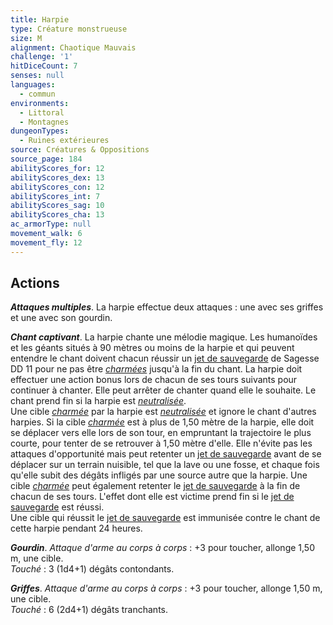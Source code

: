 ```yaml
---
title: Harpie
type: Créature monstrueuse
size: M
alignment: Chaotique Mauvais
challenge: '1'
hitDiceCount: 7
senses: null
languages:
  - commun
environments:
  - Littoral
  - Montagnes
dungeonTypes:
  - Ruines extérieures
source: Créatures & Oppositions
source_page: 184
abilityScores_for: 12
abilityScores_dex: 13
abilityScores_con: 12
abilityScores_int: 7
abilityScores_sag: 10
abilityScores_cha: 13
ac_armorType: null
movement_walk: 6
movement_fly: 12
---
```

## Actions
_**Attaques multiples**_. La harpie effectue deux attaques : une avec ses griffes et une avec son gourdin.

_**Chant captivant**_. La harpie chante une mélodie magique. Les humanoïdes et les géants situés à 90 mètres ou moins de la harpie et qui peuvent entendre le chant doivent chacun réussir un [jet de sauvegarde](/utiliser-les-caracteristiques/#jets-de-sauvegarde) de Sagesse DD 11 pour ne pas être [_charmées_](/gerer-la-sante-du-personnage/#charme) jusqu'à la fin du chant. La harpie doit effectuer une action bonus lors de chacun de ses tours suivants pour continuer à chanter. Elle peut arrêter de chanter quand elle le souhaite. Le chant prend fin si la harpie est [_neutralisée_](/gerer-la-sante-du-personnage/#neutralise).  
Une cible [_charmée_](/gerer-la-sante-du-personnage/#charme) par la harpie est [_neutralisée_](/gerer-la-sante-du-personnage/#neutralise) et ignore le chant d'autres harpies. Si la cible [_charmée_](/gerer-la-sante-du-personnage/#charme) est à plus de 1,50 mètre de la harpie, elle doit se déplacer vers elle lors de son tour, en empruntant la trajectoire le plus courte, pour tenter de se retrouver à 1,50 mètre d'elle. Elle n'évite pas les attaques d'opportunité mais peut retenter un [jet de sauvegarde](/utiliser-les-caracteristiques/#jets-de-sauvegarde) avant de se déplacer sur un terrain nuisible, tel que la lave ou une fosse, et chaque fois qu'elle subit des dégâts infligés par une source autre que la harpie. Une cible [_charmée_](/gerer-la-sante-du-personnage/#charme) peut également retenter le [jet de sauvegarde](/utiliser-les-caracteristiques/#jets-de-sauvegarde) à la fin de chacun de ses tours. L'effet dont elle est victime prend fin si le [jet de sauvegarde](/utiliser-les-caracteristiques/#jets-de-sauvegarde) est réussi.  
Une cible qui réussit le [jet de sauvegarde](/utiliser-les-caracteristiques/#jets-de-sauvegarde) est immunisée contre le chant de cette harpie pendant 24 heures.

_**Gourdin**_. _Attaque d'arme au corps à corps_ : +3 pour toucher, allonge 1,50 m, une cible.  
_Touché_ : 3 (1d4+1) dégâts contondants.

_**Griffes**_. _Attaque d'arme au corps à corps_ : +3 pour toucher, allonge 1,50 m, une cible.  
_Touché_ : 6 (2d4+1) dégâts tranchants.
